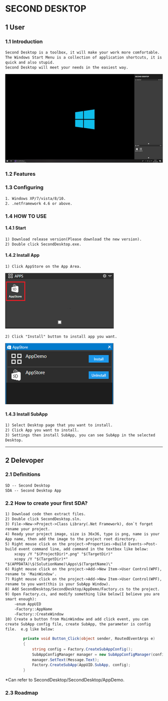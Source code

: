 # SECOND DESKTOP

## 1 User
### 1.1 Introduction
    Second Desktop is a toolbox, it will make your work more comfortable.  
    The Windows Start Menu is a collection of application shortcuts, it is quick and also stupid.  
    Second Desktop will meet your needs in the easiest way.  
<img src="https://raw.githubusercontent.com/Mingxuel/SecondDesktop/master/BlogResource/SecondDesktop.png"/>  
    
### 1.2 Features
  
  
### 1.3 Configuring
    1. Windows XP/7/vista/8/10.  
    2. .netframework 4.6 or above.  
    
### 1.4 HOW TO USE
#### 1.4.1 Start
    1) Download release version(Please download the new version).  
    2) Double click SecondDesktop.exe.  
#### 1.4.2 Install App  
    1) Click AppStore on the App Area.  
<img src="https://raw.githubusercontent.com/Mingxuel/SecondDesktop/master/BlogResource/AppStore.png"/>
    
    2) Click "Install" button to install app you want.  
<img src="https://raw.githubusercontent.com/Mingxuel/SecondDesktop/master/BlogResource/AppStoreMainWindow.png"/>
    
#### 1.4.3 Install SubApp  
    1) Select Desktop page that you want to install.  
    2) Click App you want to install.  
    3) Settings then install SubApp, you can see SubApp in the selected Desktop.  
----
## 2 Delevoper
### 2.1 Definitions
    SD -- Second Desktop  
    SDA -- Second Desktop App  

### 2.2 How to create your first SDA?
    1) Download code then extract files.  
    2) Double click SecondDesktop.sln.  
    3) File->New->Project->Class Library(.Net Framework), don`t forget rename your project.  
    4) Ready your project image, size is 36x36, type is png, name is your App name, then add the image to the project root directory.  
    5) Right mouse click on the project->Properties->Build Events->Post-build event command line, add command in the textbox like below:  
        xcopy /Y "$(ProjectDir)*.png" "$(TargetDir)"  
        xcopy /Y "$(TargetDir)*" "$(APPDATA)\$(SolutionName)\Apps\$(TargetName)\"  
    6) Right mouse click on the project->Add->New Item->User Control(WPF), rename to 'MainWindow'.  
    7) Right mouse click on the project->Add->New Item->User Control(WPF), rename to you want(this is your SubApp Window).  
    8) Add SecondDesktop/SecondDesktop/AppDemo/Factory.cs to the project.  
    9) Open Factory.cs, and modify something like below(I believe you are smart enough):  
        -enum AppUID  
        -Factory::AppName  
        -Factory::CreateWindow  
    10) Create a button from MainWindow and add click event, you can create SubApp config file, create SubApp, the parameter is config file.  e.g like below:  
```csharp
        private void Button_Click(object sender, RoutedEventArgs e)
        {
            string config = Factory.CreateSubAppConfig();
            SubAppConfigManager manager = new SubAppConfigManager(config);
            manager.SetText(Message.Text);
            Factory.CreateSubApp(AppUID.SubApp, config);
        }
```
*Can refer to SecondDesktop/SecondDesktop/AppDemo.  

### 2.3 Roadmap


